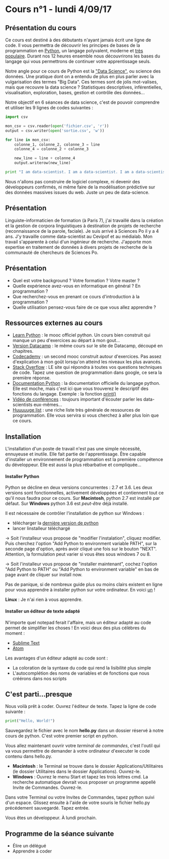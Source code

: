 # Cours n°1 - lundi 4/09/17

## Présentation du cours
Ce cours est destiné à des débutants n'ayant jamais écrit une ligne de code. Il vous permettra de découvrir les principes de bases de la programmation en [Python](https://www.python.org/), un langage polyvalent, moderne et [très populaire](http://pypl.github.io/PYPL.html). Durant nos 12 heures ensemble nous découvrirons les bases du langage qui vous permettrons de continuer votre apprentissage seuls.

Notre angle pour ce cours de Python est la ["Data Science"](https://en.wikipedia.org/wiki/Data_science), ou science des données. Une pratique dont on a entendu de plus en plus parler avec la vulgarisation des termes "Big Data". Ces termes sont de jolis mot-valises, mais que recouvre la data science ? Statistiques descriptives, inférentielles, visualisation, exploration, bases, gestion et contrôle des données...

Notre objectif en 6 séances de data science, c'est de pouvoir comprendre et utiliser les 9 lignes de codes suivantes :

```python
import csv

mon_csv = csv.reader(open('fichier.csv', 'r'))
output = csv.writer(open('sortie.csv', 'w'))

for line in mon_csv:
    colonne_1, colonne_2, colonne_3 = line
    colonne_4 = colonne_2 + colonne_3

    new_line = line + colonne_4
    output.writerow(new_line)

print "I am data-scientist. I am a data-scientist. I am a data-scientist."
```

Nous n'allons pas construire de logiciel complexe, ni devenir des développeurs confirmés, ni même faire de la modélisation prédictive sur des données massives issues du web. Juste un peu de data-science.

## Présentation
Linguiste-informaticien de formation (à Paris 7), j'ai travaillé dans la création et la gestion de corpora linguistiques à destination de projets de recherche (reconnaissance de la parole, faciale). Je suis arrivé à Sciences Po il y a 4 ans. J'y travaille comme data-scientist au Cevipof et au médialab. Mon travail s'apparente à celui d'un ingénieur de recherche. J'apporte mon expertise en traitement de données à divers projets de recherche de la communauté de chercheurs de Sciences Po.

## Présentation
- Quel est votre background ? Votre formation ? Votre master ?
- Quelle expérience avez-vous en informatique en général ? En programmation ?
- Que recherchez-vous en prenant ce cours d'introduction à la programmation ?
- Quelle utilisation pensez-vous faire de ce que vous allez apprendre ?

## Ressources externes au cours
- [Learn Python](https://www.learnpython.org/en/Hello%2C_World%21) : le mooc officiel python. Un cours bien construit qui manque un peu d'exercices au départ à mon gout...
- [Version Datacamp](https://www.datacamp.com/courses/intro-to-python-for-data-science) : le même cours sur le site de Datacamp, découpé en chapitres.
- [Codecademy](https://www.codecademy.com/learn/learn-python) : un second mooc construit autour d'exercices. Pas assez d'explication à mon goût lorsqu'on atteind les niveaux les plus avancés.
- [Stack Overflow](https://stackoverflow.com/questions/tagged/python) : LE site qui répondra à toutes vos questions techniques de code. Tapez une question de programmation dans google, ce sera la première réponse.
- [Documentation Python](https://docs.python.org/2/library/csv.html) : la documentation officielle du langage python. Elle est moche, mais c'est ici que vous trouverez le descriptif des fonctions du langage. Exemple : la fonction [print()](https://docs.python.org/3/library/functions.html#print)
- [Vidéo de conférences](https://www.youtube.com/watch?v=nSPOfJnZNYc) : toujours important d'écouter parler les data-scientists eux-mêmes...
- [Huuuuuge list](http://imgur.com/gallery/nyljaMX) : une riche liste très générale de ressources de programmation. Elle vous servira si vous cherchez à aller plus loin que ce cours.

## Installation
L'installation d'un poste de travail n'est pas une simple nécessité, ennuyeuse et inutile. Elle fait partie de l'apprentissage. Être capable d'installer un environnement de programmation est la première compétence du développeur. Elle est aussi la plus rébarbative et compliquée...

#### Installer Python
Python se décline en deux versions concurrentes : 2.7 et 3.6. Les deux versions sont fonctionnelles, activement développées et contiennent tout ce qu'il nous faudra pour ce cours. Sur __Macintosh__, python 2.7 est installé par défaut. Sur __Windows__ python 3.6 est _peut-être_ déjà installé.

Il est nécessaire de contrôler l'installation de python sur Windows :
- télécharger la [dernière version de python](https://www.python.org/ftp/python/3.6.2/python-3.6.2.exe)
- lancer linstalleur téléchargé

-> Soit l'installeur vous propose de "modifier l'instalation", cliquez modifier. Puis cherchez l'option "Add Python to environment variable PATH", sur la seconde page d'option, après avoir cliqué une fois sur le bouton "NEXT". Attention, la formulation peut varier si vous êtes sous windows 7 ou 8.

-> Soit l'installeur vous propose de "installer maintenant", cochez l'option "Add Python to PATH" ou "Add Python to environment variable" en bas de page avant de cliquer sur install now.

Pas de panique, si  de nombreux guide plus ou moins clairs existent en ligne pour vous apprendre à installer python sur votre ordinateur. En voici [un](http://docs.python-guide.org/en/latest/starting/installation/) !

__Linux__ : Je n'ai rien à vous apprendre.

#### Installer un éditeur de texte adapté
N'importe quel notepad ferait l'affaire, mais un éditeur adapté au code permet de simplifier les choses ! En voici deux des plus célèbres du moment :

- [Sublime Text](https://www.sublimetext.com/)
- [Atom](https://atom.io/)

Les avantages d'un éditeur adapté au code sont :
- La coloration de la syntaxe du code qui rend la lisibilité plus simple
- L'autocomplétion des noms de variables et de fonctions que nous créérons dans nos scripts

## C'est parti...presque
Nous voilà prêt à coder. Ouvrez l'éditeur de texte. Tapez la ligne de code suivante :
~~~python
print("Hello, World!")
~~~
Sauvegardez le fichier avec le nom __hello.py__ dans un dossier réservé à notre cours de python. C'est votre premier script en python.

Vous allez maintenant ouvrir votre _terminal de commandes_, c'est l'outil qui va vous permettre de demander à votre ordinateur d'executer le code contenu dans hello.py.

- __Macintosh__ : le Terminal se trouve dans le dossier Applications/Utilitaires (le dossier Utilitaires dans le dossier Applications). Ouvrez-le.
- __Windows__ : Ouvrez le menu Start et tapez les trois lettres cmd. La recherche automatique devrait vous proposer un programme appellé Invite de Commandes. Ouvrez-le.

Dans votre Terminal ou votre Invites de Commandes, tapez python suivi d'un espace. Glissez ensuite à l'aide de votre souris le fichier hello.py précédement sauvegardé. Tapez entrée.

Vous êtes un développeur. À lundi prochain.

## Programme de la séance suivante

- Élire un délégué
- Apprendre à coder










